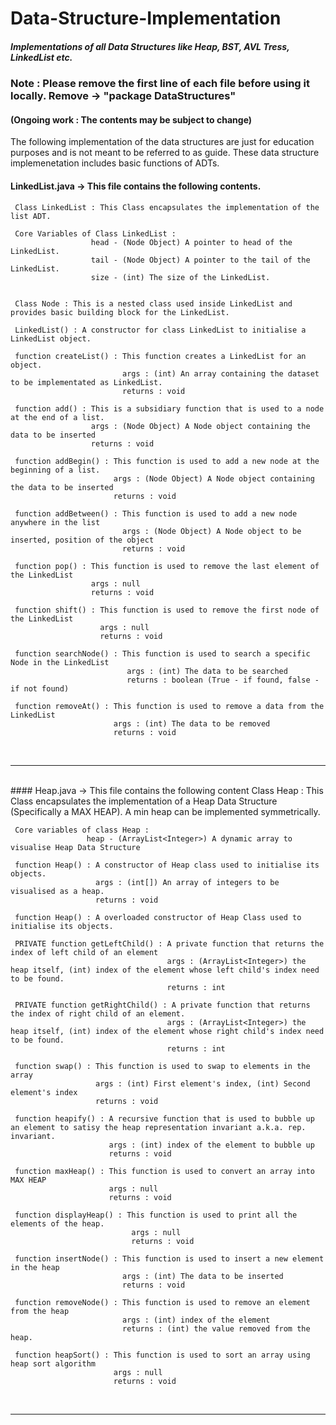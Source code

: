 # Data-Structure-Implementation
##### Implementations of all Data Structures like Heap, BST, AVL Tress, LinkedList etc.  

### Note : Please remove the first line of each file before using it locally. Remove -> "package DataStructures" 
#### (Ongoing work : The contents may be subject to change)


The following implementation of the data structures are just for education purposes and is not meant to be referred to as guide. These data structure implemenetation includes basic functions of ADTs.

#### LinkedList.java -> This file contains the following contents.
     Class LinkedList : This Class encapsulates the implementation of the list ADT.
     
     Core Variables of Class LinkedList : 
                      head - (Node Object) A pointer to head of the LinkedList.
                      tail - (Node Object) A pointer to the tail of the LinkedList.
                      size - (int) The size of the LinkedList.
                                          
     
     Class Node : This is a nested class used inside LinkedList and provides basic building block for the LinkedList.
     
     LinkedList() : A constructor for class LinkedList to initialise a LinkedList object.
     
     function createList() : This function creates a LinkedList for an object.
                             args : (int) An array containing the dataset to be implementated as LinkedList.
                             returns : void
     
     function add() : This is a subsidiary function that is used to a node at the end of a list.
                      args : (Node Object) A Node object containing the data to be inserted
                      returns : void
                   
     function addBegin() : This function is used to add a new node at the beginning of a list.
                           args : (Node Object) A Node object containing the data to be inserted
                           returns : void

     function addBetween() : This function is used to add a new node anywhere in the list
                             args : (Node Object) A Node object to be inserted, position of the object
                             returns : void
                             
     function pop() : This function is used to remove the last element of the LinkedList
                      args : null
                      returns : void
                      
     function shift() : This function is used to remove the first node of the LinkedList
                        args : null
                        returns : void
                       
     function searchNode() : This function is used to search a specific Node in the LinkedList
                              args : (int) The data to be searched
                              returns : boolean (True - if found, false - if not found)
                              
     function removeAt() : This function is used to remove a data from the LinkedList
                           args : (int) The data to be removed
                           returns : void
<br>                  
<hr>
<br>
#### Heap.java -> This file contains the following content
     Class Heap : This Class encapsulates the implementation of a Heap Data Structure (Specifically a MAX HEAP). A min heap can be implemented symmetrically.
     
     Core variables of class Heap :
                     heap - (ArrayList<Integer>) A dynamic array to visualise Heap Data Structure
                     
     function Heap() : A constructor of Heap class used to initialise its objects.
                       args : (int[]) An array of integers to be visualised as a heap.
                       returns : void
                       
     function Heap() : A overloaded constructor of Heap Class used to initialise its objects.
     
     PRIVATE function getLeftChild() : A private function that returns the index of left child of an element
                                       args : (ArrayList<Integer>) the heap itself, (int) index of the element whose left child's index need to be found.
                                       returns : int
     
     PRIVATE function getRightChild() : A private function that returns the index of right child of an element.
                                       args : (ArrayList<Integer>) the heap itself, (int) index of the element whose right child's index need to be found.
                                       returns : int
                                       
     function swap() : This function is used to swap to elements in the array
                       args : (int) First element's index, (int) Second element's index
                       returns : void
                       
     function heapify() : A recursive function that is used to bubble up an element to satisy the heap representation invariant a.k.a. rep. invariant.
                          args : (int) index of the element to bubble up
                          returns : void
                          
     function maxHeap() : This function is used to convert an array into MAX HEAP
                          args : null
                          returns : void
                          
     function displayHeap() : This function is used to print all the elements of the heap.
                               args : null
                               returns : void
                               
     function insertNode() : This function is used to insert a new element in the heap
                             args : (int) The data to be inserted
                             returns : void
                             
     function removeNode() : This function is used to remove an element from the heap
                             args : (int) index of the element
                             returns : (int) the value removed from the heap.
                             
     function heapSort() : This function is used to sort an array using heap sort algorithm
                           args : null
                           returns : void
     
<br>
<hr>
<br>
    
     
     
     
